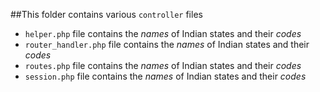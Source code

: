 ##This folder contains various `controller` files

- `helper.php` file contains the _names_ of Indian states and their _codes_ 
- `router_handler.php` file contains the _names_ of Indian states and their _codes_ 
- `routes.php` file contains the _names_ of Indian states and their _codes_ 
- `session.php` file contains the _names_ of Indian states and their _codes_ 